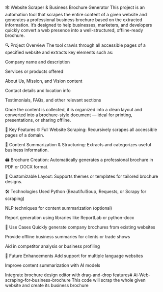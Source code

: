 🕸️ Website Scraper & Business Brochure Generator
This project is an automation tool that scrapes the entire content of a given website and generates a professional business brochure based on the extracted information. It’s designed to help businesses, marketers, and developers quickly convert a web presence into a well-structured, offline-ready brochure.

🔍 Project Overview
The tool crawls through all accessible pages of a specified website and extracts key elements such as:

Company name and description

Services or products offered

About Us, Mission, and Vision content

Contact details and location info

Testimonials, FAQs, and other relevant sections

Once the content is collected, it is organized into a clean layout and converted into a brochure-style document — ideal for printing, presentations, or sharing offline.

🧠 Key Features
🌐 Full Website Scraping: Recursively scrapes all accessible pages of a domain.

📄 Content Summarization & Structuring: Extracts and categorizes useful business information.

🖨️ Brochure Creation: Automatically generates a professional brochure in PDF or DOCX format.

📌 Customizable Layout: Supports themes or templates for tailored brochure designs.

🛠️ Technologies Used
Python (BeautifulSoup, Requests, or Scrapy for scraping)

NLP techniques for content summarization (optional)

Report generation using libraries like ReportLab or python-docx

🎯 Use Cases
Quickly generate company brochures from existing websites

Provide offline business summaries for clients or trade shows

Aid in competitor analysis or business profiling

🚀 Future Enhancements
Add support for multiple language websites

Improve content summarization with AI models

Integrate brochure design editor with drag-and-drop features# Ai-Web-scraping-for-business-brochure
This code will scrap the whole given website and create its business brochure
